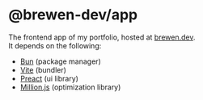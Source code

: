 # @brewen-dev/app
The frontend app of my portfolio, hosted at [brewen.dev](https://brewen.dev).<br />
It depends on the following:
- [Bun](https://bun.sh) (package manager)
- [Vite](https://vitejs.dev) (bundler)
- [Preact](https://preactjs.com) (ui library)
- [Million.js](https://million.dev) (optimization library)

